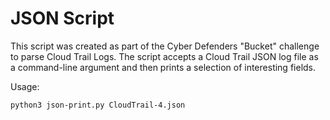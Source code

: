# JSON Script

This script was created as part of the Cyber Defenders "Bucket" challenge to parse Cloud Trail Logs. The script accepts a Cloud Trail JSON log file as a command-line argument and then prints a selection of interesting fields.

Usage: 

```bash
python3 json-print.py CloudTrail-4.json
```